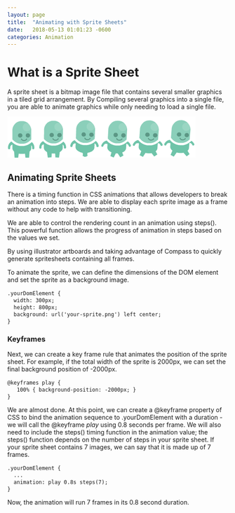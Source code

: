 ```yaml
---
layout: page
title:  "Animating with Sprite Sheets"
date:   2018-05-13 01:01:23 -0600
categories: Animation
---
```

<style>
.monster {
  margin: 0 auto;
  width: 70px;
  height: 94px;
  background: url('/assets/img/bluemansprite.png') left center;
  animation: play 0.8s steps(6) infinite;
}
@keyframes play {
 100% { background-position: -429px; }
}
img {margin: 0 auto;}

</style>
# What is a Sprite Sheet
A sprite sheet is a bitmap image file that contains several smaller graphics in a tiled grid arrangement. By Compiling several graphics into a single file, you are able to animate graphics while only needing to load a single file.

<img src="/assets/img/bluemansprite.png">

## Animating Sprite Sheets
There is a timing function in CSS animations that allows developers to break an animation into steps. We are able to display each sprite image as a frame without any code to help with transitioning.

We are able to control the rendering count in an animation using steps(). This powerful function allows the progress of animation in steps based on the values we set.

By using illustrator artboards and taking advantage of Compass to quickly generate spritesheets containing all frames.

To animate the sprite, we can define the dimensions of the DOM element and set the sprite as a background image.
```
.yourDomElement {
  width: 300px;
  height: 800px;
  background: url('your-sprite.png') left center;
}
```
### Keyframes
Next, we can create a key frame rule that animates the position of the sprite sheet. For example, if the total width of the sprite is 2000px, we can set the final background position of -2000px.
```
@keyframes play {
   100% { background-position: -2000px; }
}
```

We are almost done. At this point, we can create a @keyframe property of CSS to bind the animation sequence to .yourDomElement with a duration - we will call the @keyframe *play* using 0.8 seconds per frame. We will also need to include the steps() timing function in the animation value; the steps() function depends on the number of steps in your sprite sheet. If your sprite sheet contains 7 images, we can say that it is made up of 7 frames.
```
.yourDomElement {
  ...
  animation: play 0.8s steps(7);
}
```

Now, the animation will run 7 frames in its 0.8 second duration.

<div class="monster">
</div>
